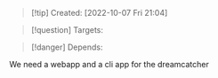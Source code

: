 >[!tip] Created: [2022-10-07 Fri 21:04]

>[!question] Targets: 

>[!danger] Depends: 

We need a webapp and a cli app for the dreamcatcher